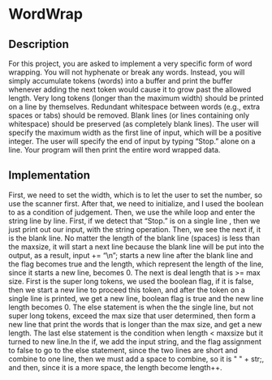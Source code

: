 # WordWrap
## Description
For this project, you are asked to implement a very specific form of word wrapping. You
will not hyphenate or break any words. Instead, you will simply accumulate tokens (words)
into a buffer and print the buffer whenever adding the next token would cause it to grow
past the allowed length. Very long tokens (longer than the maximum width) should be
printed on a line by themselves. Redundant whitespace between words (e.g., extra spaces
or tabs) should be removed. Blank lines (or lines containing only whitespace) should be
preserved (as completely blank lines). The user will specify the maximum width as the
first line of input, which will be a positive integer. The user will specify the end of input
by typing “Stop.” alone on a line. Your program will then print the entire word wrapped
data. 
## Implementation
First, we need to set the width, which is to let the user to set the number, so use the scanner first. After that, we need to initialize, and I used the boolean to as a condition of judgement. Then, we use the while loop and enter the string line by line. First, if we detect that “Stop.”  is on a single line , then we just print out our input, with the string operation. Then, we see the next if, it is the blank line. No matter the length of the blank line (spaces) is less than the maxsize, it will start a next line because the blank line will be put into the output, as a result, input += “\n”; starts a new line after the blank line and the flag becomes true and the length, which represent the length of the line, since it starts a new line, becomes 0. The next is deal length that is >= max size. First is the super long tokens, we used the boolean flag, if it is false, then we start a new line to proceed this token, and after the token on a single line is printed, we get a new line, boolean flag is true and the new line length becomes 0. The else statement is when the the single line, but not super long tokens, exceed the max size that user determined, then form a new line that print the  words that is longer than the max size, and get a new length. The last else statement is the condition when length < maxsize but it turned to new line.In the if, we add the input string, and the flag assignment to false to go to the else statement, since the two lines are short and combine to one line, then we must add a space to combine, so it is " " + str;, and then, since it is a more space, the length become length++.

